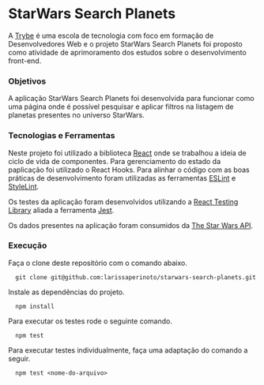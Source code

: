 # StarWars Search Planets

A [Trybe](https://www.betrybe.com/) é uma escola de tecnologia com foco em formação de Desenvolvedores Web e o projeto StarWars Search Planets foi proposto como atividade de aprimoramento dos estudos sobre o desenvolvimento front-end.

### Objetivos

A aplicação StarWars Search Planets foi desenvolvida para funcionar como uma página onde é possível pesquisar e aplicar filtros na listagem de planetas presentes no universo StarWars.

### Tecnologias e Ferramentas

Neste projeto foi utilizado a biblioteca [React](https://pt-br.reactjs.org/) onde se trabalhou a ideia de ciclo de vida de componentes. Para gerenciamento do estado da paplicação foi utilizado o React Hooks. Para alinhar o código com as boas práticas de desenvolvimento foram utilizadas as ferramentas [ESLint](https://github.com/eslint/eslint) e [StyleLint](https://stylelint.io/). 

Os testes da aplicação foram desenvolvidos utilizando a [React Testing Library](https://testing-library.com/docs/react-testing-library/intro/) aliada a ferramenta [Jest](https://jestjs.io/).

Os dados presentes na aplicação foram consumidos da [The Star Wars API](https://swapi-trybe.herokuapp.com/).


### Execução

Faça o clone deste repositório com o comando abaixo.

      git clone git@github.com:larissaperinoto/starwars-search-planets.git

Instale as dependências do projeto.

      npm install

Para executar os testes rode o seguinte comando.

      npm test
      
Para executar testes individualmente, faça uma adaptação do comando a seguir.

      npm test <nome-do-arquivo>
